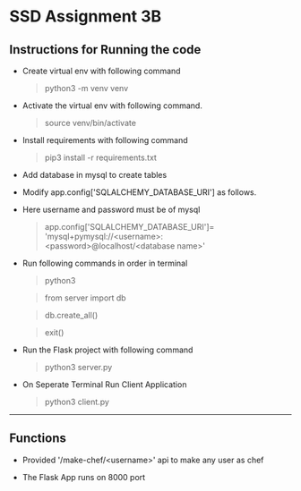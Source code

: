 # SSD Assignment 3B

## Instructions for Running the code

- Create virtual env with following command
    >python3 -m venv venv

- Activate the virtual env with following command.
    >source venv/bin/activate

- Install requirements with following command
    >pip3 install -r requirements.txt

- Add database in mysql to create tables

- Modify app.config['SQLALCHEMY_DATABASE_URI'] as follows. 
- Here username and password must be of mysql
    > app.config['SQLALCHEMY_DATABASE_URI']= 'mysql+pymysql://\<username>:\<password>@localhost/\<database name>'

- Run following commands in order in terminal
    > python3
    
    >from server import db

    >db.create_all()

    >exit()

- Run the Flask project with following command
    >python3 server.py

- On Seperate Terminal Run Client Application
    >python3 client.py

----

## Functions

- Provided '/make-chef/\<username>' api to make any user as chef

- The Flask App runs on 8000 port


